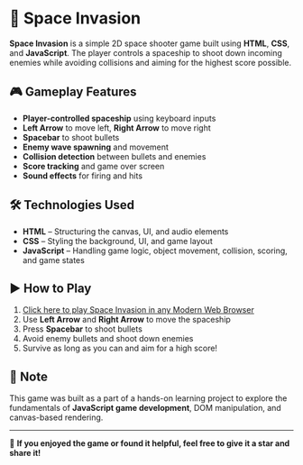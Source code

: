 # 🚀 Space Invasion

**Space Invasion** is a simple 2D space shooter game built using **HTML**, **CSS**, and **JavaScript**. The player controls a spaceship to shoot down incoming enemies while avoiding collisions and aiming for the highest score possible.

## 🎮 Gameplay Features
- **Player-controlled spaceship** using keyboard inputs
- **Left Arrow** to move left, **Right Arrow** to move right
- **Spacebar** to shoot bullets
- **Enemy wave spawning** and movement
- **Collision detection** between bullets and enemies
- **Score tracking** and game over screen
- **Sound effects** for firing and hits

## 🛠 Technologies Used
- **HTML** – Structuring the canvas, UI, and audio elements
- **CSS** – Styling the background, UI, and game layout
- **JavaScript** – Handling game logic, object movement, collision, scoring, and game states

## ▶️ How to Play
1. [Click here to play Space Invasion in any Modern Web Browser](#https://gamedevharsh.github.io/SpaceInvasion/)
2. Use **Left Arrow** and **Right Arrow** to move the spaceship
3. Press **Spacebar** to shoot bullets
4. Avoid enemy bullets and shoot down enemies
5. Survive as long as you can and aim for a high score!

## 📌 Note
This game was built as a part of a hands-on learning project to explore the fundamentals of **JavaScript game development**, DOM manipulation, and canvas-based rendering.

---

🎯 **If you enjoyed the game or found it helpful, feel free to give it a star and share it!**
